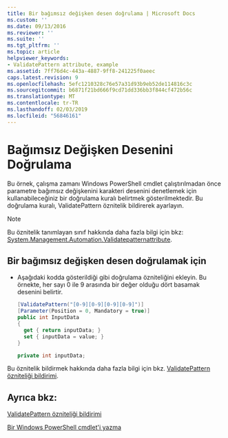 ```yaml
---
title: Bir bağımsız değişken desen doğrulama | Microsoft Docs
ms.custom: ''
ms.date: 09/13/2016
ms.reviewer: ''
ms.suite: ''
ms.tgt_pltfrm: ''
ms.topic: article
helpviewer_keywords:
- ValidatePattern attribute, example
ms.assetid: 7ff76d4c-443a-4887-9ff8-241225f0aeec
caps.latest.revision: 9
ms.openlocfilehash: 5efc1210328c76e57a31d93b9eb52de114816c3c
ms.sourcegitcommit: b6871f21bd666f9cd71dd336bb3f844cf472b56c
ms.translationtype: MT
ms.contentlocale: tr-TR
ms.lasthandoff: 02/03/2019
ms.locfileid: "56846161"
---
```

# <a name="how-to-validate-an-argument-pattern"></a>Bağımsız Değişken Desenini Doğrulama

Bu örnek, çalışma zamanı Windows PowerShell cmdlet çalıştırılmadan önce parametre bağımsız değişkenini karakteri desenini denetlemek için kullanabileceğiniz bir doğrulama kuralı belirtmek gösterilmektedir. Bu doğrulama kuralı, ValidatePattern öznitelik bildirerek ayarlayın.

> [!NOTE]
> Bu öznitelik tanımlayan sınıf hakkında daha fazla bilgi için bkz: [System.Management.Automation.Validatepatternattribute](/dotnet/api/System.Management.Automation.ValidatePatternAttribute).

## <a name="to-validate-an-argument-pattern"></a>Bir bağımsız değişken desen doğrulamak için

- Aşağıdaki kodda gösterildiği gibi doğrulama özniteliğini ekleyin. Bu örnekte, her sayı 0 ile 9 arasında bir değer olduğu dört basamak desenini belirtir.

    ```csharp
    [ValidatePattern("[0-9][0-9][0-9][0-9]")]
    [Parameter(Position = 0, Mandatory = true)]
    public int InputData
    {
      get { return inputData; }
      set { inputData = value; }
    }

    private int inputData;
    ```

Bu öznitelik bildirmek hakkında daha fazla bilgi için bkz. [ValidatePattern özniteliği bildirimi](./validatepattern-attribute-declaration.md).

## <a name="see-also"></a>Ayrıca bkz:

[ValidatePattern özniteliği bildirimi](./validatepattern-attribute-declaration.md)

[Bir Windows PowerShell cmdlet'i yazma](./writing-a-windows-powershell-cmdlet.md)
